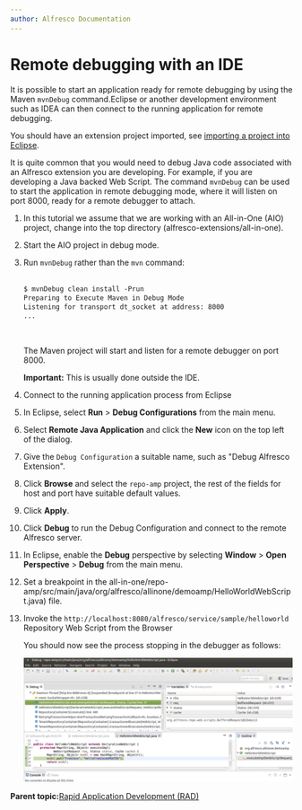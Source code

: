```yaml
---
author: Alfresco Documentation
---
```


# Remote debugging with an IDE

It is possible to start an application ready for remote debugging by using the Maven `mvnDebug` command.Eclipse or another development environment such as IDEA can then connect to the running application for remote debugging.

You should have an extension project imported, see [importing a project into Eclipse](alfresco-sdk-rad-eclipse-import-projects.md).

It is quite common that you would need to debug Java code associated with an Alfresco extension you are developing. For example, if you are developing a Java backed Web Script. The command `mvnDebug` can be used to start the application in remote debugging mode, where it will listen on port 8000, ready for a remote debugger to attach.

1.  In this tutorial we assume that we are working with an All-in-One \(AIO\) project, change into the top directory \(alfresco-extensions/all-in-one\).

2.  Start the AIO project in debug mode.
3.  Run `mvnDebug` rather than the `mvn` command:

    ```
    
    $ mvnDebug clean install -Prun
    Preparing to Execute Maven in Debug Mode
    Listening for transport dt_socket at address: 8000
    ...
                            
                        
    ```

    The Maven project will start and listen for a remote debugger on port 8000.

    **Important:** This is usually done outside the IDE.

4.  Connect to the running application process from Eclipse
5.  In Eclipse, select **Run** \> **Debug Configurations** from the main menu.

6.  Select **Remote Java Application** and click the **New** icon on the top left of the dialog.

7.  Give the `Debug Configuration` a suitable name, such as "Debug Alfresco Extension".

8.  Click **Browse** and select the `repo-amp` project, the rest of the fields for host and port have suitable default values.

9.  Click **Apply**.

10. Click **Debug** to run the Debug Configuration and connect to the remote Alfresco server.

11. In Eclipse, enable the **Debug** perspective by selecting **Window** \> **Open Perspective** \> **Debug** from the main menu.

12. Set a breakpoint in the all-in-one/repo-amp/src/main/java/org/alfresco/allinone/demoamp/HelloWorldWebScript.java\) file.

13. Invoke the `http://localhost:8080/alfresco/service/sample/helloworld` Repository Web Script from the Browser

    You should now see the process stopping in the debugger as follows:

    ![](../images/alfresco-sdk-eclipse-maven-debug.png)


**Parent topic:**[Rapid Application Development \(RAD\)](../concepts/alfresco-sdk-rad.md)

